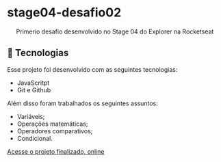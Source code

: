 # stage04-desafio02

<p align="center">
Primerio desafio desenvolvido no Stage 04 do Explorer na Rocketseat<br/>


## 🚀 Tecnologias

Esse projeto foi desenvolvido com as seguintes tecnologias:

- JavaScritpt
- Git e Github

Além disso foram trabalhados os seguintes assuntos:

- Variáveis;
- Operações matemáticas;
- Operadores comparativos;
- Condicional.

[Acesse o projeto finalizado, online](https://marcelgava.github.io/rocket.sect/)
